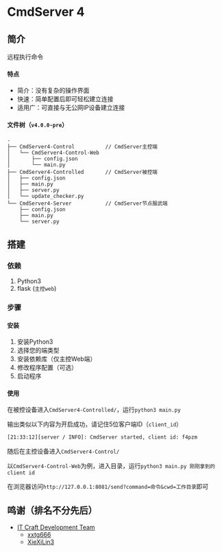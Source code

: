 # CmdServer 4

## 简介

远程执行命令

#### 特点

- 简介：没有复杂的操作界面
- 快速：简单配置后即可轻松建立连接
- 适用广：可直接与无公网IP设备建立连接

#### 文件树（`v4.0.0-pre`）

```
.
├── CmdServer4-Control			// CmdServer主控端
│   └── CmdServer4-Control-Web
│       ├── config.json
│       └── main.py
├── CmdServer4-Controlled		// CmdServer被控端
│   ├── config.json
│   ├── main.py
│   ├── server.py
│   └── update_checker.py
└── CmdServer4-Server			// CmdServer节点服武端
    ├── config.json
    ├── main.py
    └── server.py
```

## 搭建

### 依赖

1. Python3
2. flask (`主控web`)

### 步骤

#### 安装

1. 安装Python3
2. 选择您的端类型
3. 安装依赖库（仅主控Web端）
4. 修改程序配置（可选）
5. 启动程序

#### 使用

在被控设备进入`CmdServer4-Controlled/`，运行`python3 main.py`

输出类似以下内容为开启成功，请记住5位客户端ID（`client_id`）

```bash
[21:33:12][server / INFO]: CmdServer started, client id: f4pzm
```
随后在主控设备进入`CmdServer4-Control/`

以`CmdServer4-Control-Web`为例，进入目录，运行`python3 main.py 刚刚拿到的client id`

在浏览器访问`http://127.0.0.1:8081/send?command=命令&cwd=工作目录`即可


## 鸣谢（排名不分先后）

- [IT Craft Development Team](https://itcdt.top)
  - [xxtg666](https://github.com/xxtg666)
  - [XieXiLin3](https://github.com/XieXiLin3)
